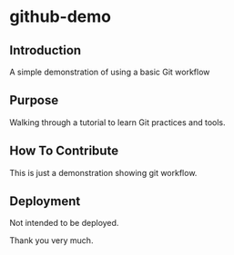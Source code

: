 # github-demo

## Introduction

A simple demonstration of using a basic Git workflow

## Purpose

Walking through a tutorial to learn Git practices and tools.

## How To Contribute

This is just a demonstration showing git workflow.

## Deployment

Not intended to be deployed.

Thank you very much.
